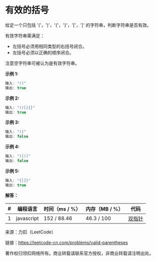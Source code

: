 # 有效的括号

给定一个只包括 '('，')'，'{'，'}'，'['，']' 的字符串，判断字符串是否有效。

有效字符串需满足：

- 左括号必须用相同类型的右括号闭合。
- 左括号必须以正确的顺序闭合。

注意空字符串可被认为是有效字符串。

**示例 1:**

``` javascript
输入: "()"
输出: true
```

**示例 2:**

``` javascript
输入: "()[]{}"
输出: true
```

**示例 3:**

``` javascript
输入: "(]"
输出: false
```

**示例 4:**

``` javascript
输入: "([)]"
输出: false
```

**示例 5:**

``` javascript
输入: "{[]}"
输出: true
```

**解答：**

**#**|**编程语言**|**时间（ms / %）**|**内存（MB / %）**|**代码**
--|--|--|--|--
1|javascript|152 / 88.46|46.3 / 100|[双指针](./javascript/ac_v1.js)

来源：力扣（LeetCode）

链接：https://leetcode-cn.com/problems/valid-parentheses

著作权归领扣网络所有。商业转载请联系官方授权，非商业转载请注明出处。
